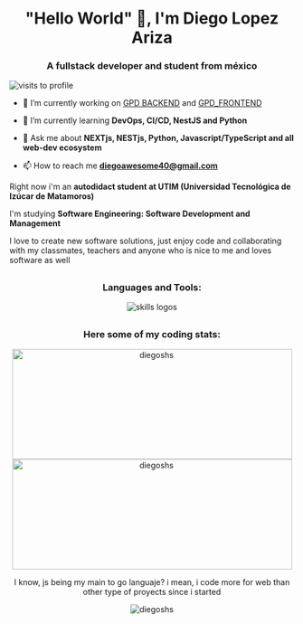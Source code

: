 <h1 align="center">"Hello World" 👋, I'm Diego Lopez Ariza</h1>
<h3 align="center">A fullstack developer and student from méxico</h3>

![visits to profile](https://komarev.com/ghpvc/?username=diegoshs&style=for-the-badge&color=006AFF&label=diego's+Profile+views)

- 🚀 I’m currently working on [GPD BACKEND](https://github.com/CADELmx/GPD_BACKEND) and [GPD_FRONTEND](https://github.com/CADELmx/GPD_FRONTEND)

- 🌱 I’m currently learning **DevOps, CI/CD, NestJS and Python**

- 💬 Ask me about **NEXTjs, NESTjs, Python, Javascript/TypeScript and all web-dev ecosystem**

- 📫 How to reach me **diegoawesome40@gmail.com**

Right now i'm an __autodidact student at UTIM (Universidad Tecnológica de Izúcar de Matamoros)__

I'm studying __Software Engineering: Software Development and Management__

I love to create new software solutions, just enjoy code and collaborating with my classmates, teachers and anyone who is nice to me and loves software as well
<h2></h2>


<h3 align="center">Languages and Tools:</h3>
<div align="center">
  <img src="https://skillicons.dev/icons?i=git,github,githubactions,js,nodejs,express,html,css,bootstrap,tailwind,materialui,react,nextjs,mongodb,mysql,py,java,cpp,postman,netlify,vercel,figma,selenium,php,arduino,jquery" alt="skills logos" />
</div>
<h2></h2>
<h3 align="center">Here some of my coding stats:</h3>
<div align="center">
<p>
  <img width=495 height=195 align="center" src="https://github-readme-streak-stats-instance.vercel.app?user=diegoshs&theme=transparent&background=FFFFFF00&ring=35B950&fire=35B950&currStreakNum=35B950" alt="diegoshs" />
  <img width=495 height=195 align="center" src="https://github-readme-stats-instance.vercel.app/api?username=diegoshs&show_icons=true&theme=transparent&ring_color=35B950" alt="diegoshs" />
</p>
<p>I know, js being my main to go languaje? i mean, i code more for web than other type of proyects since i started</p>
<p><img align="center" src="https://github-readme-stats-instance.vercel.app/api/top-langs/?username=diegoshs&layout=compact&theme=transparent" alt="diegoshs" /></p>
</div>

<!--
**DiegoSHS/DiegoSHS** is a ✨ _special_ ✨ repository because its `README.md` (this file) appears on your GitHub profile.

Here are some ideas to get you started:

- 🔭 I’m currently working on ...
- 🌱 I’m currently learning ...
- 👯 I’m looking to collaborate on ...
- 🤔 I’m looking for help with ...
- 💬 Ask me about ...
- 📫 How to reach me: ...
- 😄 Pronouns: ...
- ⚡ Fun fact: ...
-->
